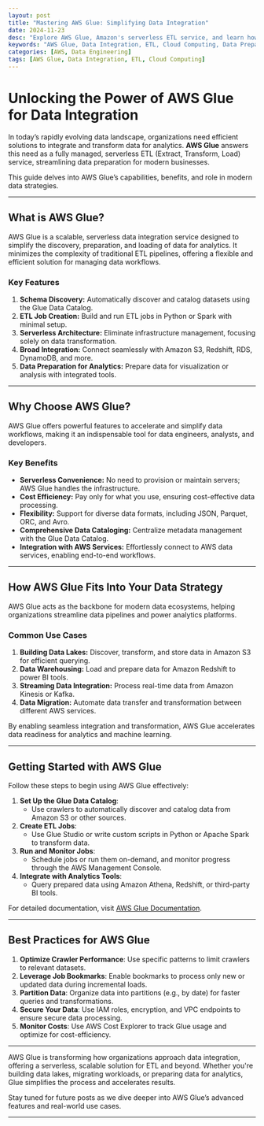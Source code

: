 ```yaml
---
layout: post
title: "Mastering AWS Glue: Simplifying Data Integration"
date: 2024-11-23
desc: "Explore AWS Glue, Amazon's serverless ETL service, and learn how it simplifies data integration and transformation for analytics."
keywords: "AWS Glue, Data Integration, ETL, Cloud Computing, Data Preparation"
categories: [AWS, Data Engineering]
tags: [AWS Glue, Data Integration, ETL, Cloud Computing]
---
```


# Unlocking the Power of AWS Glue for Data Integration

In today’s rapidly evolving data landscape, organizations need efficient solutions to integrate and transform data for analytics. **AWS Glue** answers this need as a fully managed, serverless ETL (Extract, Transform, Load) service, streamlining data preparation for modern businesses.

This guide delves into AWS Glue’s capabilities, benefits, and role in modern data strategies.

---

## What is AWS Glue?

AWS Glue is a scalable, serverless data integration service designed to simplify the discovery, preparation, and loading of data for analytics. It minimizes the complexity of traditional ETL pipelines, offering a flexible and efficient solution for managing data workflows.

### Key Features
1. **Schema Discovery:** Automatically discover and catalog datasets using the Glue Data Catalog.
2. **ETL Job Creation:** Build and run ETL jobs in Python or Spark with minimal setup.
3. **Serverless Architecture:** Eliminate infrastructure management, focusing solely on data transformation.
4. **Broad Integration:** Connect seamlessly with Amazon S3, Redshift, RDS, DynamoDB, and more.
5. **Data Preparation for Analytics:** Prepare data for visualization or analysis with integrated tools.

---

## Why Choose AWS Glue?

AWS Glue offers powerful features to accelerate and simplify data workflows, making it an indispensable tool for data engineers, analysts, and developers.

### Key Benefits
- **Serverless Convenience:** No need to provision or maintain servers; AWS Glue handles the infrastructure.
- **Cost Efficiency:** Pay only for what you use, ensuring cost-effective data processing.
- **Flexibility:** Support for diverse data formats, including JSON, Parquet, ORC, and Avro.
- **Comprehensive Data Cataloging:** Centralize metadata management with the Glue Data Catalog.
- **Integration with AWS Services:** Effortlessly connect to AWS data services, enabling end-to-end workflows.

---

## How AWS Glue Fits Into Your Data Strategy

AWS Glue acts as the backbone for modern data ecosystems, helping organizations streamline data pipelines and power analytics platforms. 

### Common Use Cases
1. **Building Data Lakes:** Discover, transform, and store data in Amazon S3 for efficient querying.
2. **Data Warehousing:** Load and prepare data for Amazon Redshift to power BI tools.
3. **Streaming Data Integration:** Process real-time data from Amazon Kinesis or Kafka.
4. **Data Migration:** Automate data transfer and transformation between different AWS services.

By enabling seamless integration and transformation, AWS Glue accelerates data readiness for analytics and machine learning.

---

## Getting Started with AWS Glue

Follow these steps to begin using AWS Glue effectively:

1. **Set Up the Glue Data Catalog**:
   - Use crawlers to automatically discover and catalog data from Amazon S3 or other sources.
2. **Create ETL Jobs**:
   - Use Glue Studio or write custom scripts in Python or Apache Spark to transform data.
3. **Run and Monitor Jobs**:
   - Schedule jobs or run them on-demand, and monitor progress through the AWS Management Console.
4. **Integrate with Analytics Tools**:
   - Query prepared data using Amazon Athena, Redshift, or third-party BI tools.

For detailed documentation, visit [AWS Glue Documentation](https://aws.amazon.com/glue/).

---

## Best Practices for AWS Glue

1. **Optimize Crawler Performance**: Use specific patterns to limit crawlers to relevant datasets.
2. **Leverage Job Bookmarks**: Enable bookmarks to process only new or updated data during incremental loads.
3. **Partition Data**: Organize data into partitions (e.g., by date) for faster queries and transformations.
4. **Secure Your Data**: Use IAM roles, encryption, and VPC endpoints to ensure secure data processing.
5. **Monitor Costs**: Use AWS Cost Explorer to track Glue usage and optimize for cost-efficiency.

---

AWS Glue is transforming how organizations approach data integration, offering a serverless, scalable solution for ETL and beyond. Whether you're building data lakes, migrating workloads, or preparing data for analytics, Glue simplifies the process and accelerates results.

Stay tuned for future posts as we dive deeper into AWS Glue’s advanced features and real-world use cases.

---
